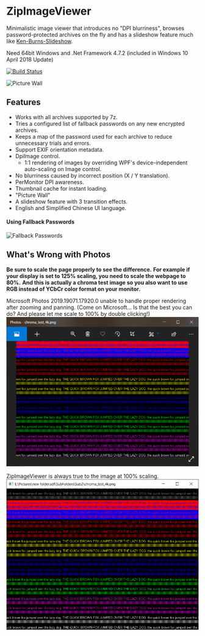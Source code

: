# ZipImageViewer
Minimalistic image viewer that introduces no "DPI blurriness", browses password-protected archives on the fly and has a slideshow feature much like [Ken-Burns-Slideshow](https://github.com/changbowen/Ken-Burns-Slideshow).

Need 64bit Windows and .Net Framework 4.7.2 (included in Windows 10 April 2018 Update)

[![Build Status](https://changb0wen.visualstudio.com/ZipImageViewer/_apis/build/status/changbowen.ZipImageViewer?branchName=master)](https://changb0wen.visualstudio.com/ZipImageViewer/_build/latest?definitionId=4&branchName=master)

![Picture Wall](https://github.com/changbowen/Misc/raw/master/ZipImageViewer/picture_wall.gif)

## Features
- Works with all archives supported by 7z.
- Tries a configured list of fallback passwords on any new encrypted archives.
- Keeps a map of the password used for each archive to reduce unnecessary trials and errors.
- Support EXIF orientation metadata.
- DpiImage control.
  - 1:1 rendering of images by overriding WPF's device-independent auto-scaling on Image control.
- No blurriness caused by incorrect position (X / Y translation).
- PerMonitor DPI awareness.
- Thumbnail cache for instant loading.
- "Picture Wall"
- A slideshow feature with 3 transition effects.
- English and Simplified Chinese UI language.

#### Using Fallback Passwords
![Fallback Passwords](https://github.com/changbowen/Misc/raw/master/ZipImageViewer/fallback_passwords.gif)

## What's Wrong with Photos
**Be sure to scale the page properly to see the difference.**
**For example if your display is set to 125% scaling, you need to scale the webpage to 80%.**
**And this is actually a chroma test image so you also want to use RGB instead of YCbCr color format on your monitor.**

Microsoft Photos 2019.19071.17920.0 unable to handle proper rendering after zooming and panning.
(Come on Microsoft... Is that the best you can do? And please let me scale to 100% by double clicking!)
<img src="https://github.com/changbowen/Misc/raw/master/ZipImageViewer/chroma_photos.png"/>

ZipImageViewer is always true to the image at 100% scaling.
<img src="https://github.com/changbowen/Misc/raw/master/ZipImageViewer/chroma_zipimageviewer.png"/>

